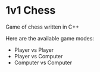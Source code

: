 # 1v1 Chess
Game of chess written in C++

Here are the available game modes:
- Player vs Player
- Player vs Computer
- Computer vs Computer

